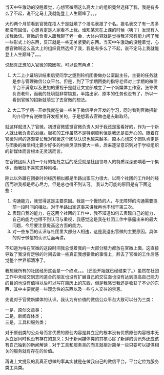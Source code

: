 当天中午激动的没睡着觉，心想官微啊这么高大上的组织竟然选择了我，我是有多么了不起，说不定马上我就能登上人生巅峰了。。。   
<!--more-->

大约两个月前看到官微在招人于是就填了个报名表报了个名。报名表交了有一周多都没有回信，心想肯定是人家看不上我。谁知某天在上课的时候（咦？）发现有人加我微信。官微的负责人跟我聊了老一会，大体内容就是觉得我非常有能力问了我一些形式上的东西，反正就是一些无关紧要的东西。当天中午激动的没睡着觉，心想官微啊这么高大上的组织竟然选择了我，我是有多么了不起，说不定马上我就能登上人生巅峰了。。。

说起真正想加入官微的原因呢，可以说有两点：

1. 大二上小证培训结束后受同学之邀到轮机团委做办公室副主任，主要的任务就是参与管理微信公众平台。但是，到了下学期团委的指导老师对上学期的微信平台不满意以及更加的重视于是就让文宣部成立了一个新媒体工作室，张导做负责老师，而我的处境就非常尴尬，半路出家、原本的任务也没有了，所以一看到官微的招新就萌生了去官微的想法。

2. 大二下学期一开始我就在做一些关于微信平台开发的学习，同时看到官微招新的介绍中有说微信开发相关的，于是想着去官微也是去取取经。

就这样就进入了官微。初进官微感觉官微负责人对于我还是蛮看好的，作为一个新人就让我负责策划组。起初的工作虽然不是特别顺利但是我还是蛮开心的。随着在官微时间的逐渐变长我对官微这个团队认识也越来越多。原本心想这个团队肯定是与团委的微信相比要少好多的约束灵活性要大一些，后来逐渐意识到对于学校组织的新媒体而言根本无灵活而言。

在官微团队大约一个月的相处之后的感受就是社团领导人的特质深深影响着一个集体，而我就不喜欢这种风格。

除此以外跟在团委时的经历相似都是半路出家压力很大。以两个社团的工作时的经历而讲我都是尽心尽力，但是总也得不到认可。
我认为可能的原因是有下面这些：

1. 沟通能力，我觉得这是主要原因。我是一个慢热的人，与无障碍的沟通需要提前一段时间的相处。对于半路出家这事来讲我再也不想干第三次。
2. 表现自我的能力，在这两个社团的工作中，我不知道如何去表现自己的能力，自己的能力也得不到认可与重视，我感觉这是我在社团工作中暴露出来的最大问题，今后要注意提高这方面的能力。
3. 对一些东西的认识与社团里大部分人相违，这是我退出官微的主要原因。具体的对于微信的认识后面再讲。

不知道为啥在官微的这段时间我总觉着我的一大部分精力都放在官微上面，这直接导致了我没有足够的时间去做一些真正我想要做的事情上，辞去了官微的工作后感觉整个世界都清净了。

我想我所有的社团经历这会是一个终点。。。（还没开始就已经结束了。）虽然在社团工作中未结交到志同道合的朋友也没有扩展自己的交往面也没有达到提高自己能力的目的也没有值得以后可以写在简历上的东西，但是我感觉我还是收获了不少的东西，其中主要就是一些观念性的东西以及一些与人交往的禁忌。

先说对于官微新媒体的认识。我认为有价值的微信公众平台大致可以分为三类：

一是，原创文章类；  
二是，新闻媒体类；  
三是，工具和服务类；  

对于原创类的公众号而言优质的原创内容是其立足的根本没有优质原创内容根本无从立足同时也没有存在的意义；对于新闻媒体类的其核心除了新鲜的资讯外还应该有自己独到的新闻解读；对于工具和服务类的而言就相对简单一些只要可以提供相关的服务就有存在的价值。

再说上文提及的我真正想做的事其实就是在做我自己的微信平台，平台定位为服务类工具类。


